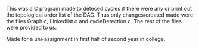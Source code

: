 This was a C program made to deteced cycles if there were any or print out the topological order list of the DAG. Thus only changes/created made were the files Graph.c, Linkedlist.c and cycleDetection.c.
The rest of the files were provided to us.

Made for a uni-assignment in first half of second year in college.
